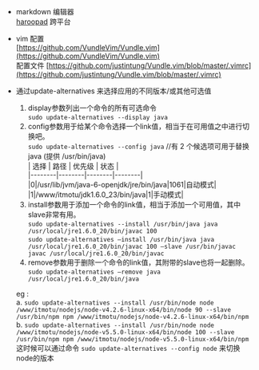 - markdown 编辑器  
[haroopad](http://pad.haroopress.com/) 跨平台
- vim 配置  
[https://github.com/VundleVim/Vundle.vim](https://github.com/VundleVim/Vundle.vim)  
配置文件
[https://github.com/justintung/Vundle.vim/blob/master/.vimrc](https://github.com/justintung/Vundle.vim/blob/master/.vimrc)  
- 通过update-alternatives 来选择应用的不同版本/或其他可选值  
    1. display参数列出一个命令的所有可选命令  
        `sudo update-alternatives --display java`
    2. config参数用于给某个命令选择一个link值，相当于在可用值之中进行切换吧。  
        `sudo update-alternatives --config java`  //有 2 个候选项可用于替换 java (提供 /usr/bin/java)  
        | 选择 	| 路径 	| 优先级 	| 状态 	|  
        |--------|--------|--------|--------|  
        |0|/usr/lib/jvm/java-6-openjdk/jre/bin/java|1061|自动模式|  
        |1|/www/itmotu/jdk1.6.0_23/bin/java|1|手动模式|
    3. install参数用于添加一个命令的link值，相当于添加一个可用值，其中slave非常有用。  
        `sudo update-alternatives --install /usr/bin/java java /usr/local/jre1.6.0_20/bin/javac 100`  
        `sudo update-alternatives –install /usr/bin/java java /usr/local/jre1.6.0_20/bin/javac 100 –slave /usr/bin/javac javac /usr/local/jre1.6.0_20/bin/javac`  
    4. remove参数用于删除一个命令的link值，其附带的slave也将一起删除。
        `sudo update-alternatives –remove java /usr/local/jre1.6.0_20/bin/java` 
        
    eg :  
     a.  `sudo update-alternatives --install /usr/bin/node node /www/itmotu/nodejs/node-v4.2.6-linux-x64/bin/node 90 --slave /usr/bin/npm npm /www/itmotu/nodejs/node-v4.2.6-linux-x64/bin/npm`  
     b.  `sudo update-alternatives --install /usr/bin/node node /www/itmotu/nodejs/node-v5.5.0-linux-x64/bin/node 100 --slave /usr/bin/npm npm /www/itmotu/nodejs/node-v5.5.0-linux-x64/bin/npm`  
    这时候可以通过命令 `sudo update-alternatives --config node` 来切换node的版本  
